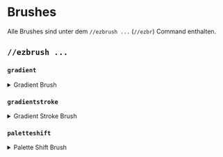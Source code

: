 # Brushes

Alle Brushes sind unter dem `//ezbrush ...` (`//ezbr`) Command enthalten.



## `//ezbrush ...`

### `gradient`

<details>

<summary>Gradient Brush</summary>

**`//ezbr gradient <palette> [radius] [interpolation] [strength] [-av] [-n <noise>] [-z <scale>] [-d <distanceFunction>]`**

Mit dem `gradient` brush können sie zunächst mit 2 Punkten eine Fläche definieren, innerhalb dieser Fläche kann mit einer gewünschten Blockpalette gemalt werden, die abstände zwischen den verschiedenen Blockarten wird durch die makierte Distanz bestimmt.

**<u>Linksklick </u> um eine Fläche an Ihrem Zielblock zu starten**\
**<u>Schleichen + Linksklick</u> um eine Fläche an der Spieler Position zu starten**\
**<u>Rechtsklick</u> um das Ende der Ebene am Zielblock festzulegen ODER um zu malen wenn die Fläche bereits festgelegt ist**\
**<u>Schleichen + Rechtsklick</u> um das Ende an der Spieler Position festzulegen ODER um zu malen wenn die Fläche bereits festgelegt ist**\
**<u>Zweithand Tauschen (Standart Taste F)</u> um zwischen GLOBAL und PER_ITEM aktiven Farbverläufen umzuschalten**

* **Palette**: Gibt die Palette für den Farbverlauf an.
* **Radius** (Standart: 8): Legt den Radius des Brushes fest.
* **Interpolation** (Standart: KEINE): Bestimmt die Art der Interpolation, die für den Farbverlauf verwendet wird.
* **Stärke** (Standart: 0.5): Stellt die Stärke der Interpolation ein, mit einem normalen Bereich von 0 bis 1.
* **-a**: When activated, allows the gradient to replace air blocks.
* **-v**: Deaktiviert die WorldEditCUI-Integration.
* **-n \<noise>** (Standart: `White()`): Fügt dem Farbverlauf ein zugrunde liegendes Rauschen hinzu.
* **-z \<größe>** (Standart: 1): Bestimmt die größe des Rauschens.
* **-d \<Distanz Funktion>** (Standart: KEINE): Sets the distance mode changing the brush to work based on distance from the initial block with the given distance function.

</details>

### `gradientstroke`

<details>

<summary>Gradient Stroke Brush</summary>

**`//ezbr gradientstroke <palette> [radius] [interpolation] [strength] [-adv] [-n <noise>] [-z <scale>]`**

The `gradientstroke` brush allows for gradient application along a path (stroke) defined by selecting points.

**<u>Left Click</u> to add points**\
**<u>Sneak + Left Click</u> to remove the last point**\
**<u>Right Click</u> to confirm & place the gradient stroke**\
**<u>Sneak + Right Click</u> to clear all points**\
**<u>Swap Hands (Default F key)</u> to toggle between GLOBAL and PER_ITEM active gradients**

* **Palette**: Specifies the block pattern for the gradient.
* **Radius** (Default: 8): Sets the radius of the brush.
* **Interpolation** (Default: LINEAR): Determines the type of interpolation used in the gradient transition.
* **Strength** (Default: 0.5): Adjusts the strength of interpolation, with a normal range from 0 to 1.
* **-a**: When activated, allows the gradient to replace air blocks.
* **-d**: Activates the 'distance to center' mode which applies the gradient based on distance to the middle of the stroke line instead of distance along the stroke.
* **-v**: Deactivates WorldEditCUI integration.
* **-n \<noise>** (Default: `White()`): Adds an underlying noise field to the gradient effect.
* **-z \<scale>** (Default: 1): Modifies the scale of the noise.

</details>

### `paletteshift`

<details>

<summary>Palette Shift Brush</summary>

**`//ezbr paletteshift <palette> [radius] [shift]`**

Replaces blocks matching the palette with palette blocks shifted along by the given amount.\
For example, a shift value of 2 will replace any instances of the first palette block with the third.

* **Palette**: Specifies the block pattern for the gradient.
* **Radius** (Default: 8): Sets the radius of the brush.
* **Shift** (Default: 1): The amount by which to shift blocks within palette

</details>

